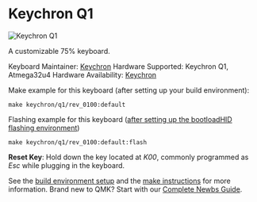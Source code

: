 # Keychron Q1

![Keychron Q1](https://cdn.shopify.com/s/files/1/0059/0630/1017/t/5/assets/pf-823ebdc7--1073.jpg)

A customizable 75% keyboard.

Keyboard Maintainer: [Keychron](https://github.com/keychron)
Hardware Supported: Keychron Q1, Atmega32u4
Hardware Availability: [Keychron](https://www.keychron.com)

Make example for this keyboard (after setting up your build environment):

    make keychron/q1/rev_0100:default

Flashing example for this keyboard ([after setting up the bootloadHID flashing environment](https://docs.qmk.fm/#/flashing_bootloadhid))

    make keychron/q1/rev_0100:default:flash

**Reset Key**: Hold down the key located at *K00*, commonly programmed as *Esc* while plugging in the keyboard.

See the [build environment setup](https://docs.qmk.fm/#/getting_started_build_tools) and the [make instructions](https://docs.qmk.fm/#/getting_started_make_guide) for more information. Brand new to QMK? Start with our [Complete Newbs Guide](https://docs.qmk.fm/#/newbs).
